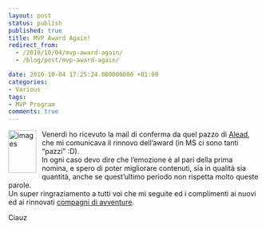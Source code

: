 ```yaml
---
layout: post
status: publish
published: true
title: MVP Award Again!
redirect_from: 
  - /2010/10/04/mvp-award-again/
  - /blog/post/mvp-award-again/

date: 2010-10-04 17:25:24.000000000 +01:00
categories:
- Various
tags:
- MVP Program
comments: true
---
```

<p><img style="background-image: none; border-bottom: 0px; border-left: 0px; margin: 0px 11px 0px 0px; padding-left: 0px; padding-right: 0px; display: inline; float: left; border-top: 0px; border-right: 0px; padding-top: 0px" title="images" border="0" alt="images" align="left" src="http://tostring.it/UserFiles/imperugo/images_3.jpg" width="56" height="86" /></p>  <p>Venerdì ho ricevuto la mail di conferma da quel pazzo di <a title="Alessandro Teglia&#39;s Blog" href="http://blogs.technet.com/b/alead_msft/" rel="nofollow" target="_blank">Alead</a>, che mi comunicava il rinnovo dell’award (in MS ci sono tanti “pazzi” :D).    <br />In ogni caso devo dire che l’emozione è al pari della prima nomina, e spero di poter migliorare contenuti, sia in qualità sia quantità, anche se quest’ultimo periodo non rispetta molto queste parole.    <br />Un super ringraziamento a tutti voi che mi seguite ed i complimenti ai nuovi ed ai rinnovati <a title="MVP Program" href="http://blogs.msdn.com/b/mvpawardprogram/" rel="nofollow" target="_blank">compagni di avventure</a>.</p>  <p>Ciauz</p>
